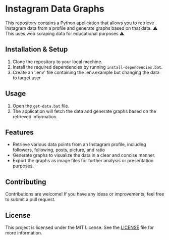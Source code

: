 # Instagram Data Graphs

This repository contains a Python application that allows you to retrieve Instagram data from a profile and generate graphs based on that data.
⚠️ This uses web scraping data for educational purposes ⚠️

## Installation & Setup

1. Clone the repository to your local machine.
2. Install the required dependencies by running `install-dependencies.bat`.
3. Create an '.env' file containing the .env.example but changing the data to target user

## Usage

1. Open the `get-data.bat` file.
2. The application will fetch the data and generate graphs based on the retrieved information.

## Features

- Retrieve various data points from an Instagram profile, including followers, following, posts, picture, and ratio
- Generate graphs to visualize the data in a clear and concise manner.
- Export the graphs as image files for further analysis or presentation purposes.

## Contributing

Contributions are welcome! If you have any ideas or improvements, feel free to submit a pull request.

## License

This project is licensed under the MIT License. See the [LICENSE](LICENSE) file for more information.
